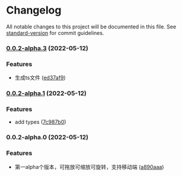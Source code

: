 # Changelog

All notable changes to this project will be documented in this file. See [standard-version](https://github.com/conventional-changelog/standard-version) for commit guidelines.

### [0.0.2-alpha.3](https://github.com/minjs1cn/vue-drag-resize-next/compare/v0.0.2-alpha.1...v0.0.2-alpha.3) (2022-05-12)


### Features

* 生成ts文件 ([ed37af9](https://github.com/minjs1cn/vue-drag-resize-next/commit/ed37af933c356654afb0b7c361147d4d6845b776))

### [0.0.2-alpha.1](https://github.com/minjs1cn/vue-drag-resize-next/compare/v0.0.2-alpha.0...v0.0.2-alpha.1) (2022-05-12)


### Features

* add types ([7c987b0](https://github.com/minjs1cn/vue-drag-resize-next/commit/7c987b07585f446996830d30f9f40909b55140e2))

### 0.0.2-alpha.0 (2022-05-12)


### Features

* 第一alpha个版本，可拖放可缩放可旋转，支持移动端 ([a890aaa](https://github.com/minjs1cn/vue-drag-resize-next/commit/a890aaaca7552136fc6b8e585b73e5457229a45d))
